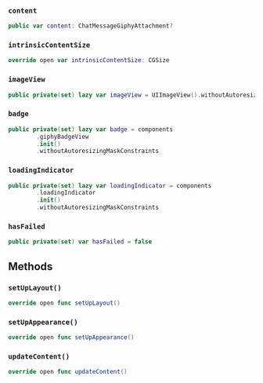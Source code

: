 
### `content`

``` swift
public var content: ChatMessageGiphyAttachment? 
```

### `intrinsicContentSize`

``` swift
override open var intrinsicContentSize: CGSize 
```

### `imageView`

``` swift
public private(set) lazy var imageView = UIImageView().withoutAutoresizingMaskConstraints
```

### `badge`

``` swift
public private(set) lazy var badge = components
        .giphyBadgeView
        .init()
        .withoutAutoresizingMaskConstraints
```

### `loadingIndicator`

``` swift
public private(set) lazy var loadingIndicator = components
        .loadingIndicator
        .init()
        .withoutAutoresizingMaskConstraints
```

### `hasFailed`

``` swift
public private(set) var hasFailed = false
```

## Methods

### `setUpLayout()`

``` swift
override open func setUpLayout() 
```

### `setUpAppearance()`

``` swift
override open func setUpAppearance() 
```

### `updateContent()`

``` swift
override open func updateContent() 
